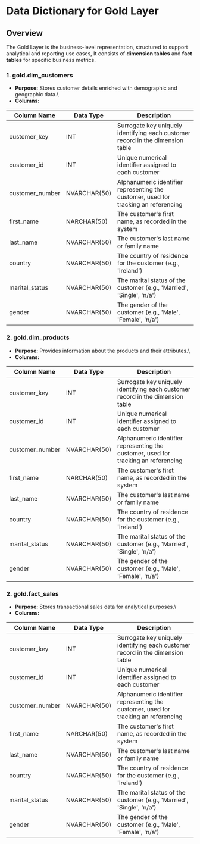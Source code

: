 # Data Dictionary for Gold Layer

## Overview

The Gold Layer is the business-level representation, structured to support analytical and reporting use cases, 
It consists of **dimension tables** and **fact tables** for specific business metrics.

### 1. gold.dim_customers

* **Purpose:** Stores customer details enriched with demographic and geographic data.\
* **Columns:**  

| Column Name | Data Type | Description |
| ------------ | ----------- | ----------- |
| customer_key | INT | Surrogate key uniquely identifying each customer record in the dimension table |
| customer_id | INT | Unique numerical identifier assigned to each customer |
| customer_number | NVARCHAR(50) | Alphanumeric identifier representing the customer, used for tracking an referencing | 
| first_name | NARCHAR(50) | The customer's first name, as recorded in the system |
| last_name | NVARCHAR(50) | The customer's last name or family name |
| country | NVARCHAR(50) | The country of residence for the customer (e.g., 'Ireland') |
| marital_status | NVARCHAR(50) | The marital status of the customer (e.g., 'Married', 'Single', 'n/a') |
| gender | NVARCHAR(50) | The gender of the customer (e.g., 'Male', 'Female', 'n/a') |


### 2. gold.dim_products

* **Purpose:** Provides information about the products and their attributes.\
* **Columns:**  

| Column Name | Data Type | Description |
| ------------ | ----------- | ----------- |
| customer_key | INT | Surrogate key uniquely identifying each customer record in the dimension table |
| customer_id | INT | Unique numerical identifier assigned to each customer |
| customer_number | NVARCHAR(50) | Alphanumeric identifier representing the customer, used for tracking an referencing | 
| first_name | NARCHAR(50) | The customer's first name, as recorded in the system |
| last_name | NVARCHAR(50) | The customer's last name or family name |
| country | NVARCHAR(50) | The country of residence for the customer (e.g., 'Ireland') |
| marital_status | NVARCHAR(50) | The marital status of the customer (e.g., 'Married', 'Single', 'n/a') |
| gender | NVARCHAR(50) | The gender of the customer (e.g., 'Male', 'Female', 'n/a') |

### 2. gold.fact_sales

* **Purpose:** Stores transactional sales data for analytical purposes.\
* **Columns:**  

| Column Name | Data Type | Description |
| ------------ | ----------- | ----------- |
| customer_key | INT | Surrogate key uniquely identifying each customer record in the dimension table |
| customer_id | INT | Unique numerical identifier assigned to each customer |
| customer_number | NVARCHAR(50) | Alphanumeric identifier representing the customer, used for tracking an referencing | 
| first_name | NARCHAR(50) | The customer's first name, as recorded in the system |
| last_name | NVARCHAR(50) | The customer's last name or family name |
| country | NVARCHAR(50) | The country of residence for the customer (e.g., 'Ireland') |
| marital_status | NVARCHAR(50) | The marital status of the customer (e.g., 'Married', 'Single', 'n/a') |
| gender | NVARCHAR(50) | The gender of the customer (e.g., 'Male', 'Female', 'n/a') |
